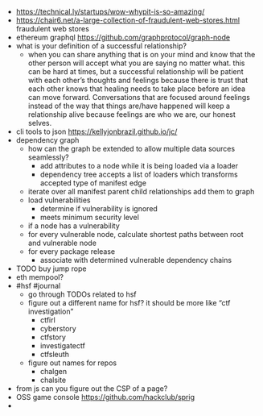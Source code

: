 - https://technical.ly/startups/wow-whypit-is-so-amazing/
- https://chair6.net/a-large-collection-of-fraudulent-web-stores.html fraudulent web stores
- ethereum graphql https://github.com/graphprotocol/graph-node
- what is your definition of a successful relationship?
	- when you can share anything that is on your mind and know that the other person will accept what you are saying no matter what. this can be hard at times, but a successful relationship will be patient with each other’s thoughts and feelings because there is trust that each other knows that healing needs to take place before an idea can move forward. Conversations that are focused around feelings instead of the way that things are/have happened will keep a relationship alive because feelings are who we are, our honest selves.
- cli tools to json https://kellyjonbrazil.github.io/jc/
- dependency graph
	- how can the graph be extended to allow multiple data sources seamlessly?
		- add attributes to a node while it is being loaded via a loader
		- dependency tree accepts a list of loaders which transforms accepted type of manifest edge
	- iterate over all manifest parent child relationships add them to graph
	- load vulnerabilities
		- determine if vulnerability is ignored
		- meets minimum security level
	- if a node has a vulnerability
	- for every vulnerable node, calculate shortest paths between root and vulnerable node
	- for every package release
		- associate with determined vulnerable dependency chains
- TODO buy jump rope
- eth mempool?
- #hsf #journal
	- go through TODOs related to hsf
	- figure out a different name for hsf? it should be more like “ctf investigation”
		- ctfirl
		- cyberstory
		- ctfstory
		- investigatectf
		- ctfsleuth
	- figure out names for repos
		- chalgen
		- chalsite
- from js can you figure out the CSP of a page?
- OSS game console https://github.com/hackclub/sprig
-